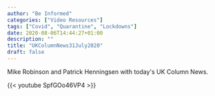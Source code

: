 ```yaml
---
author: "Be Informed"
categories: ["Video Resources"]
tags: ["Covid", "Quarantine", "Lockdowns"]
date: 2020-08-06T14:44:27+01:00
description: ""
title: "UKColumnNews31July2020"
draft: false
---
```


Mike Robinson and Patrick Henningsen with today's UK Column News.

{{< youtube SpfGOo46VP4 >}}